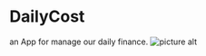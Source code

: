 # DailyCost
an App for manage our daily finance.
![picture alt](https://www.dropbox.com/home/SS%20Portofolio/DailyCost?preview=login.png "Title is optional")

